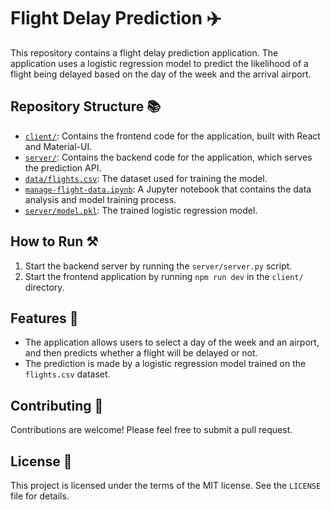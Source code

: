 # Flight Delay Prediction ✈️

This repository contains a flight delay prediction application. The application uses a logistic regression model to predict the likelihood of a flight being delayed based on the day of the week and the arrival airport.

## Repository Structure 📚

- [`client/`](https://github.com/LadyKerr/msft-build-copilot-demo/tree/927cb5d8a02a584d81dba89f6bf7eda1667039a3/client): Contains the frontend code for the application, built with React and Material-UI.
- [`server/`](https://github.com/LadyKerr/msft-build-copilot-demo/tree/927cb5d8a02a584d81dba89f6bf7eda1667039a3/server): Contains the backend code for the application, which serves the prediction API.
- [`data/flights.csv`](https://github.com/LadyKerr/msft-build-copilot-demo/blob/927cb5d8a02a584d81dba89f6bf7eda1667039a3/data/flights.csv): The dataset used for training the model.
- [`manage-flight-data.ipynb`](https://github.com/LadyKerr/msft-build-copilot-demo/blob/927cb5d8a02a584d81dba89f6bf7eda1667039a3/manage-flight-data.ipynb): A Jupyter notebook that contains the data analysis and model training process.
- [`server/model.pkl`](https://github.com/LadyKerr/msft-build-copilot-demo/blob/927cb5d8a02a584d81dba89f6bf7eda1667039a3/server/model.pkl): The trained logistic regression model.

## How to Run ⚒️

1. Start the backend server by running the `server/server.py` script.
2. Start the frontend application by running `npm run dev` in the `client/` directory.

## Features 👀

- The application allows users to select a day of the week and an airport, and then predicts whether a flight will be delayed or not.
- The prediction is made by a logistic regression model trained on the `flights.csv` dataset.

## Contributing 📝

Contributions are welcome! Please feel free to submit a pull request.

## License 🪪

This project is licensed under the terms of the MIT license. See the `LICENSE` file for details.
